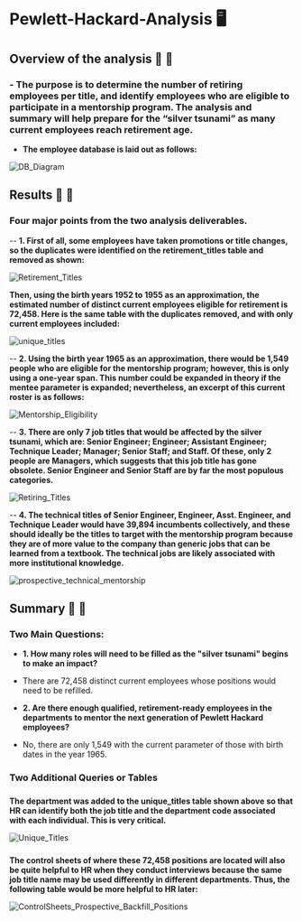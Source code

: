 # Pewlett-Hackard-Analysis :desktop_computer:

## Overview of the analysis  :older_adult:  :child:

###  - The purpose is to determine the number of retiring employees per title, and identify employees who are eligible to participate in a mentorship program. The analysis and summary will help prepare for the “silver tsunami” as many current employees reach retirement age.

- **The employee database is laid out as follows:**

![DB_Diagram](https://github.com/Super-Manda/Pewlett-Hackard-Analysis/blob/main/EmployeeDB.png)

## Results :older_man:  :boy:

### Four major points from the two analysis deliverables. 

-- **1.	First of all, some employees have taken promotions or title changes, so the duplicates were identified on the retirement_titles table and removed as shown:**

![Retirement_Titles](https://github.com/Super-Manda/Pewlett-Hackard-Analysis/blob/main/PNGs/retirement_titles_PNG.png)


**Then, using the birth years 1952 to 1955 as an approximation, the estimated number of distinct current employees eligible for retirement is 72,458.  Here is the same table with the duplicates removed, and with only current employees included:**

![unique_titles](https://github.com/Super-Manda/Pewlett-Hackard-Analysis/blob/main/PNGs/unique_titles.png)


-- **2.	Using the birth year 1965 as an approximation, there would be 1,549 people who are eligible for the mentorship program; however, this is only using a one-year span.  This number could be expanded in theory if the mentee parameter is expanded; nevertheless, an excerpt of this current roster is as follows:**

![Mentorship_Eligibility](https://github.com/Super-Manda/Pewlett-Hackard-Analysis/blob/main/PNGs/mentorship_eligibility_PNG.png)

-- **3.	There are only 7 job titles that would be affected by the silver tsunami, which are: Senior Engineer; Engineer; Assistant Engineer; Technique Leader; Manager; Senior Staff; and Staff.  Of these, only 2 people are Managers, which suggests that this job title has gone obsolete.  Senior Engineer and Senior Staff are by far the most populous categories.** 

![Retiring_Titles](https://github.com/Super-Manda/Pewlett-Hackard-Analysis/blob/main/PNGs/retiring_titles_PNG.png)


-- **4.	The technical titles of Senior Engineer, Engineer, Asst. Engineer, and Technique Leader would have 39,894 incumbents collectively, and these should ideally be the titles to target with the mentorship program because they are of more value to the company than generic jobs that can be learned from a textbook.  The technical jobs are likely associated with more institutional knowledge.** 

![prospective_technical_mentorship](https://github.com/Super-Manda/Pewlett-Hackard-Analysis/blob/main/PNGs/prospective_technical_mentors_PNG.png)

## Summary :older_woman:  :girl:

### Two Main Questions:
- **1.  How many roles will need to be filled as the "silver tsunami" begins to make an impact?**

- There are 72,458 distinct current employees whose positions would need to be refilled.


- **2.  Are there enough qualified, retirement-ready employees in the departments to mentor the next generation of Pewlett Hackard employees?**

- No, there are only 1,549 with the current parameter of those with birth dates in the year 1965.  

### Two Additional Queries or Tables

###
**The department was added to the unique_titles table shown above so that HR can identify both the job title and the department code associated with each individual.  This is very critical.**

![Unique_Titles](https://github.com/Super-Manda/Pewlett-Hackard-Analysis/blob/main/PNGs/unique_titles_plus_department_added_PNG.png)

###
**The control sheets of where these 72,458 positions are located will also be quite helpful to HR when they conduct interviews because the same job title name may be used differently in different departments.  Thus, the following table would be more helpful to HR later:**

![ControlSheets_Prospective_Backfill_Positions](https://github.com/Super-Manda/Pewlett-Hackard-Analysis/blob/main/PNGs/prospective_backfill_positions_PNG.png)
